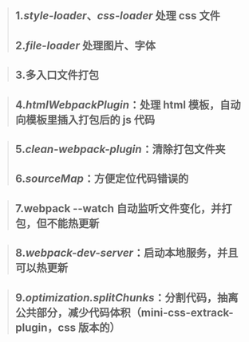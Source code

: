 > ## 1._style-loader_、_css-loader_ 处理 css 文件
>
> ## 2._file-loader_ 处理图片、字体

> ## 3.多入口文件打包

> ## 4._htmlWebpackPlugin_：处理 html 模板，自动向模板里插入打包后的 js 代码

> ## 5._clean-webpack-plugin_：清除打包文件夹
>
> ## 6._sourceMap_：方便定位代码错误的

> ## 7.webpack --watch 自动监听文件变化，并打包，但不能热更新

> ## 8._webpack-dev-server_：启动本地服务，并且可以热更新

> ## 9._optimization.splitChunks_：分割代码，抽离公共部分，减少代码体积（mini-css-extrack-plugin，css 版本的）
